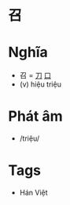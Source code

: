 # 召

# Nghĩa
* 召 = [刀](刀.md) [口](口.md)
* (v) hiệu triệu

# Phát âm
* /triệu/

# Tags
* Hán Việt

<script>window.HANZI_FIELD='召';</script>
